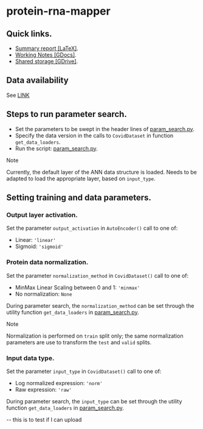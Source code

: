 # protein-rna-mapper

## Quick links.

- [Summary report [LaTeX]](https://www.overleaf.com/5997868352dvdzbgsfbbkq#6a0845).
- [Working Notes [GDocs]](https://docs.google.com/document/d/1-XD7inw_0Rk44fflm1NWWiquGqu5W8euWLPiNNtIWKU/edit?usp=sharing).
- [Shared storage [GDrive]](https://drive.google.com/drive/folders/1Wq5CrreWzERfZCW07whHYdMR8-1UjeLq?usp=share_link).

## Data availability

See [LINK](https://www.dropbox.com/scl/fo/fs29ctkjojo3dd1ntagpa/h?rlkey=nebpsackstvacdw052r4nj9nx&dl=0) 

## Steps to run parameter search.

- Set the parameters to be swept in the header lines of [param_search.py](./src/param_search.py).
- Specify the data version in the calls to `CovidDataset` in function `get_data_loaders`.
- Run the script: [param_search.py](./src/param_search.py).

> [!Note]
> Currently, the default layer of the ANN data structure is loaded. Needs to be adapted to load the appropriate layer, based on `input_type`. 


## Setting training and data parameters.

### Output layer activation.

Set the parameter `output_activation` in `AutoEncoder()` call to one of:
- Linear: `'linear'`
- Sigmoid: `'sigmoid'`

### Protein data normalization.

Set the parameter `normalization_method` in `CovidDataset()` call to one of:
- MinMax Linear Scaling between 0 and 1: `'minmax'`
- No normalization: `None`

During parameter search, the `normalization_method` can be set through the utility function `get_data_loaders` in [param_search.py](src/param_search.py).

> [!Note]
> Normalization is performed on `train` split only; the same normalization parameters are use to transform the `test` and `valid` splits.

### Input data type.

Set the parameter `input_type` in `CovidDataset()` call to one of:
- Log normalized expression: `'norm'`
- Raw expression: `'raw'`

During parameter search, the `input_type` can be set through the utility function `get_data_loaders` in [param_search.py](src/param_search.py).


-- this is to test if I can upload
